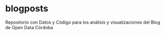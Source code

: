 # blogposts
Repositorio con Datos y Código para los análisis y visualizaciones del Blog de Open Data Córdoba
